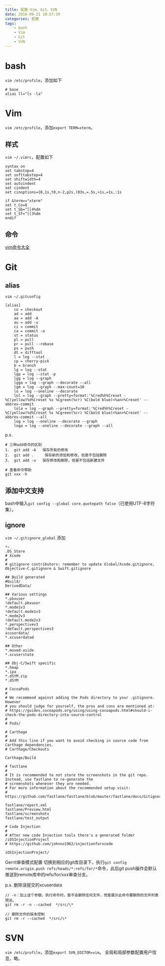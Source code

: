 ```yaml
---
title: 配置-Vim、Git、SVN
date: 2016-09-21 10:57:19
categories: 配置
tags:
    - bash
    - Vim
    - Git
    - SVN
---
```

# bash
`vim /etc/profile`，添加如下
```
# base
alias ll="ls -la"
```

# Vim
`vim /etc/profile`，添加`export TERM=xterm`。

## 样式
`vim ~/.vimrc`，配置如下
```
syntax on
set tabstop=4
set softtabstop=4
set shiftwidth=4
set autoindent
set cindent
set cinoptions={0,1s,t0,n-2,p2s,(03s,=.5s,>1s,=1s,:1s

if &term=="xterm"
set t_Co=8
set t_Sb=^[[4%dm
set t_Sf=^[[3%dm
endif
```
<!-- more -->

## 命令
[vim命令大全](http://www.cnblogs.com/softwaretesting/archive/2011/07/12/2104435.html)

# Git
## alias
```
vim ~/.gitconfig
```
```
[alias]
    co = checkout
    ad = add
    aa = add -A
    au = add -u
    ci = commit
    ca = commit -a
    st = status
    pl = pull
    pr = pull --rebase
    ps = push
    dt = difftool
    l = log --stat
    cp = cherry-pick
    b = branch
    lg = log --stat
    lgp = log --stat -p
    lgg = log --graph
    lgga = log --graph --decorate --all
    lgm = log --graph --max-count=10
    lo = log --oneline --decorate
    lol = log --graph --pretty=format:'%Cred%h%Creset -%C(yellow)%d%Creset %s %Cgreen(%cr) %C(bold blue)<%an>%Creset' --abbrev-commit
    lola = log --graph --pretty=format:'%Cred%h%Creset -%C(yellow)%d%Creset %s %Cgreen(%cr) %C(bold blue)<%an>%Creset' --abbrev-commit --all
    log = log --oneline --decorate --graph
    loga = log --oneline --decorate --graph --all
```

p.s.
```
# 三种add命令的区别
1.  git add -A   保存所有的修改
2.  git add .     保存新的添加和修改，但是不包括删除
3.  git add -u   保存修改和删除，但是不包括新建文件

# 查看命令帮助
git xxx -h
```

## 添加中文支持
bash中输入`git config --global core.quotepath false`（已使用UTF-8字符集）。

## ignore
`vim ~/.gitignore_global`
添加
```
*~
.DS_Store
# Xcode
#
# gitignore contributors: remember to update Global/Xcode.gitignore, Objective-C.gitignore & Swift.gitignore

## Build generated
#build/
DerivedData/

## Various settings
*.pbxuser
!default.pbxuser
*.mode1v3
!default.mode1v3
*.mode2v3
!default.mode2v3
*.perspectivev3
!default.perspectivev3
xcuserdata/
*.xcuserdatad

## Other
*.moved-aside
*.xcuserstate

## Obj-C/Swift specific
*.hmap
*.ipa
*.dSYM.zip
*.dSYM

# CocoaPods
#
# We recommend against adding the Pods directory to your .gitignore. However
# you should judge for yourself, the pros and cons are mentioned at:
# https://guides.cocoapods.org/using/using-cocoapods.html#should-i-check-the-pods-directory-into-source-control
#
# Pods/

# Carthage
#
# Add this line if you want to avoid checking in source code from Carthage dependencies.
# Carthage/Checkouts

Carthage/Build

# fastlane
#
# It is recommended to not store the screenshots in the git repo. Instead, use fastlane to re-generate the 
# screenshots whenever they are needed.
# For more information about the recommended setup visit:
# https://github.com/fastlane/fastlane/blob/master/fastlane/docs/Gitignore.md

fastlane/report.xml
fastlane/Preview.html
fastlane/screenshots
fastlane/test_output

# Code Injection
#
# After new code Injection tools there's a generated folder /iOSInjectionProject
# https://github.com/johnno1962/injectionforxcode

iOSInjectionProject/
```

Gerrit审查模式配置
切换到相应的git库目录下，执行`git config remote.origin.push refs/heads/*:refs/for/*`命令，此后git push操作会默认推送到remote库中的refs/for/xxx审查分支。

p.s.
删除误提交的xcuserdata
```
// -n：加上这个参数，执行命令时，是不会删除任何文件，而是展示此命令要删除的文件列表预览。
git rm -r -n --cached  */src/\*

// 删除文件的版本控制
git rm -r --cached  */src/\*      
```

# SVN
`vim /etc/profile`，添加`export SVN_EDITOR=vim`。
全局和局部参数配置用户信息，略。
